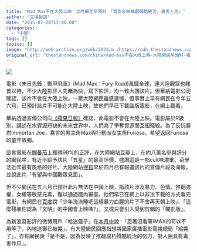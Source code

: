 ```yaml
---
title: "Mad Max不在大陸上映　大陸網民早預料　「電影反映推翻殘酷統治，毒害人民」"
author: "立場報道"
date: "2015-07-24T13:00:00"
categories:
  - "中國"
tags: []
topics: []
image: "http://web.archive.org/web/2021im_/https://cdn.thestandnews.com/media/photos/cache/madmaxi-08_V9yYY_1200x0.png"
original_url: "thestandnews.com/china/mad-max不在大陸上映-大陸網民早預料-電影反映推翻殘酷統治-毒害人民"
---
```

![](http://web.archive.org/web/2021im_/https://cdn.thestandnews.com/media/photos/cache/madmaxi-08_V9yYY_1200x0.png)

電影《末日先鋒：戰甲飛車》(Mad Max：Fury Road)風靡全球，連大陸觀眾也翹首以待，不少大陸影評人先睹為快，寫下影評，均一致大讚該片。但華納電影公司確認，該片不會在大陸上映。一眾大陸網民雖感遺憾，但事實上早有網民在今年五六月，已預計該片不可能在大陸上映，故他們早已下載盜版電影，在網上觀看。

華納透過宣傳公司向[《蘋果日報》](http://web.archive.org/web/20210629020512/http://hk.apple.nextmedia.com/enews/realtime/20150723/54008412)確認，此電影不會在大陸上映。電影屬於R級別，講述在水資源短缺的未來世界中，人們為了爭奪資源而互相殘殺。為了反抗暴君Immortan Joe，寡言的男主角Max與行動派女主角Furiosa，希望返回Furiosa的童年故鄉。

這套電影在[爛蕃茄](http://web.archive.org/web/20210629020512/http://www.rottentomatoes.com/m/mad_max_fury_road/)上獲得98%的正評，在大陸網站豆瓣上，在約八萬名參與評分的網民中，有近半給予該片「五星」的最高評價，盛讚這是一部cult味濃重、荷里活近年最有風格的好片。大陸網站[搜狐](http://web.archive.org/web/20210629020512/http://yule.sohu.com/20150401/n410643809.shtml)早於四月已有報道該片的宣傳片段及海報，並說此片「有望與中國觀眾見面」。

但不少網民在五六月已預計此片無法在中國上映，指該片涉及暴力、色情、推翻強權、女權等敏感元素，難以通過國內審查。他們早已在網上以非法下載的方式看完電影，有網民在[百度](http://web.archive.org/web/20210629020512/http://tieba.baidu.com/p/3759766340)說「少年洗洗睡吧這樣暴力血腥的片子不會再天朝上映」、「這麼殘暴你認為『文明』的中國會上映嗎?」，又或只會引入受到剪輯的「閹割版」。

為新浪寫影評的微博用戶「哈迷瘋子」在[本月中](http://web.archive.org/web/20210629020512/http://www.weibo.com/1592684195/CqW41mKb5?type=comment)說 :「忍著沒看等IMAX的可以不用等了，內地送審已被斃」，有大陸網民回應指想將國家廣播電影電視總局「給斃了」，亦有網民說「是不是，因為反映了推翻腐朽殘酷統治的努力，對人民具有毒害作用」。